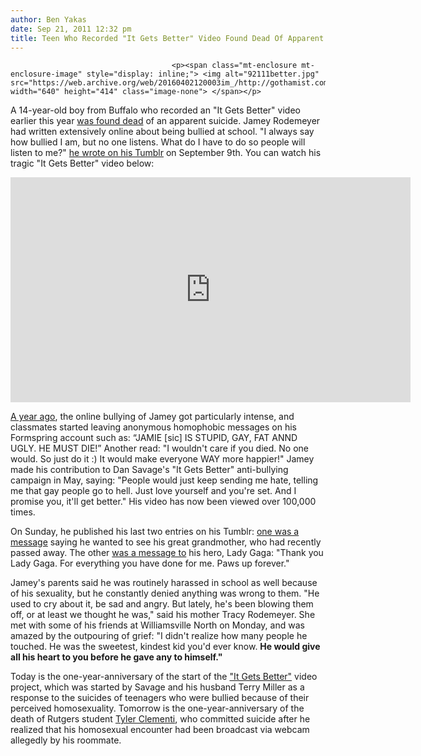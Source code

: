 ```yaml
---
author: Ben Yakas
date: Sep 21, 2011 12:32 pm
title: Teen Who Recorded "It Gets Better" Video Found Dead Of Apparent Suicide
---
```


	
										<p><span class="mt-enclosure mt-enclosure-image" style="display: inline;"> <img alt="92111better.jpg" src="https://web.archive.org/web/20160402120003im_/http://gothamist.com/attachments/byakas/92111better.jpg" width="640" height="414" class="image-none"> </span></p>

<p>A 14-year-old boy from Buffalo who recorded an &quot;It Gets Better&quot; video earlier this year <a href="https://web.archive.org/web/20160402120003/http://www.buffalonews.com/city/schools/article563538.ece">was found dead</a> of an apparent suicide. Jamey Rodemeyer had written extensively online about being bullied at school. &quot;I always say how bullied I am, but no one listens. What do I have to do so people will listen to me?&quot; <a href="https://web.archive.org/web/20160402120003/http://hausofjamey.tumblr.com/post/10005840360/i-always-say-how-bullied-i-am-but-no-one-listens-what">he wrote on his Tumblr</a> on September 9th. You can watch his tragic &quot;It Gets Better&quot; video below:</p>

<p><iframe width="640" height="360" src="https://web.archive.org/web/20160402120003if_/http://www.youtube.com/embed/-Pb1CaGMdWk" frameborder="0" allowfullscreen></iframe></p>

<p><a href="https://web.archive.org/web/20160402120003/http://thedailywh.at/2011/09/20/rip-jamey-rodemeyer-at-14/">A year ago</a>, the online bullying of Jamey got particularly intense, and classmates started leaving anonymous homophobic messages on his Formspring account such as: &#x201C;JAMIE [sic] IS STUPID, GAY, FAT ANND UGLY. HE MUST DIE!&#x201D; Another read: &quot;I wouldn&apos;t care if you died. No one would. So just do it :) It would make everyone WAY more happier!&quot; Jamey made his contribution to Dan Savage&apos;s &quot;It Gets Better&quot; anti-bullying campaign in May, saying: &quot;People would just keep sending me hate, telling me that gay people go to hell. Just love yourself and you&apos;re set. And I promise you, it&apos;ll get better.&quot; His video has now been viewed over 100,000 times. </p>

<p>On Sunday, he published his last two entries on his Tumblr: <a href="https://web.archive.org/web/20160402120003/http://hausofjamey.tumblr.com/post/10348199728/i-just-wanna-see-my-great-grandma-right-now">one was a message</a> saying he wanted to see his great grandmother, who had recently passed away. The other <a href="https://web.archive.org/web/20160402120003/http://hausofjamey.tumblr.com/post/10348560993/thank-you-lady-gaga">was a message to</a> his hero, Lady Gaga: &quot;Thank you Lady Gaga. For everything you have done for me. Paws up forever.&quot;</p>

<p>Jamey&apos;s parents said he was routinely harassed in school as well because of his sexuality, but he constantly denied anything was wrong to them. &quot;He used to cry about it, be sad and angry. But lately, he&apos;s been blowing them off, or at least we thought he was,&quot; said his mother Tracy Rodemeyer. She met with some of his friends at Williamsville North on Monday, and was amazed by the outpouring of grief: &quot;I didn&apos;t realize how many people he touched. He was the sweetest, kindest kid you&apos;d ever know. <strong>He would give all his heart to you before he gave any to himself.&quot;</strong></p>

<p>Today is the one-year-anniversary of the start of the <a href="https://web.archive.org/web/20160402120003/http://www.itgetsbetter.org/">&quot;It Gets Better&quot;</a> video project, which was started by Savage and his husband Terry Miller as a response to the suicides of teenagers who were bullied because of their perceived homosexuality. Tomorrow is the one-year-anniversary of the death of Rutgers student <a href="https://web.archive.org/web/20160402120003/http://gothamist.com/tags/tylerclementi">Tyler Clementi</a>, who committed suicide after he realized that his homosexual encounter had been broadcast via webcam allegedly by his roommate.</p>					
										
									
				